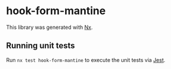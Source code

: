 # hook-form-mantine

This library was generated with [Nx](https://nx.dev).

## Running unit tests

Run `nx test hook-form-mantine` to execute the unit tests via [Jest](https://jestjs.io).
